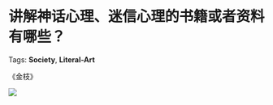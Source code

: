 # 讲解神话心理、迷信心理的书籍或者资料有哪些？

Tags: **Society**, **Literal-Art**

《金枝》

![](https://pic3.zhimg.com/50/v2-5e85717332414e414ec9e2b9b14a7f83_hd.jpg?source=1940ef5c)

